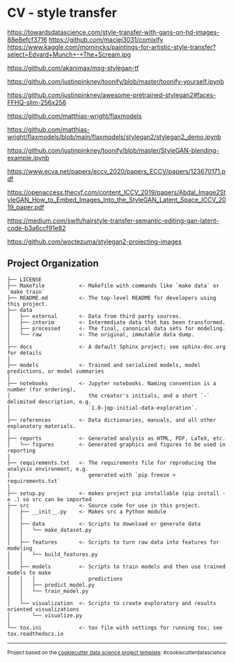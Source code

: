 CV - style transfer
==============================

https://towardsdatascience.com/style-transfer-with-gans-on-hd-images-88e8efcf3716
https://github.com/maciej3031/comixify
https://www.kaggle.com/momincks/paintings-for-artistic-style-transfer?select=Edvard+Munch+-+The+Scream.jpg

https://github.com/akanimax/msg-stylegan-tf

https://github.com/justinpinkney/toonify/blob/master/toonify-yourself.ipynb

https://github.com/justinpinkney/awesome-pretrained-stylegan2#faces-FFHQ-slim-256x256

https://github.com/matthias-wright/flaxmodels

https://github.com/matthias-wright/flaxmodels/blob/main/flaxmodels/stylegan2/stylegan2_demo.ipynb

https://github.com/justinpinkney/toonify/blob/master/StyleGAN-blending-example.ipynb

https://www.ecva.net/papers/eccv_2020/papers_ECCV/papers/123670171.pdf

https://openaccess.thecvf.com/content_ICCV_2019/papers/Abdal_Image2StyleGAN_How_to_Embed_Images_Into_the_StyleGAN_Latent_Space_ICCV_2019_paper.pdf

https://medium.com/swlh/hairstyle-transfer-semantic-editing-gan-latent-code-b3a6ccf91e82

https://github.com/woctezuma/stylegan2-projecting-images

Project Organization
------------

    ├── LICENSE
    ├── Makefile           <- Makefile with commands like `make data` or `make train`
    ├── README.md          <- The top-level README for developers using this project.
    ├── data
    │   ├── external       <- Data from third party sources.
    │   ├── interim        <- Intermediate data that has been transformed.
    │   ├── processed      <- The final, canonical data sets for modeling.
    │   └── raw            <- The original, immutable data dump.
    │
    ├── docs               <- A default Sphinx project; see sphinx-doc.org for details
    │
    ├── models             <- Trained and serialized models, model predictions, or model summaries
    │
    ├── notebooks          <- Jupyter notebooks. Naming convention is a number (for ordering),
    │                         the creator's initials, and a short `-` delimited description, e.g.
    │                         `1.0-jqp-initial-data-exploration`.
    │
    ├── references         <- Data dictionaries, manuals, and all other explanatory materials.
    │
    ├── reports            <- Generated analysis as HTML, PDF, LaTeX, etc.
    │   └── figures        <- Generated graphics and figures to be used in reporting
    │
    ├── requirements.txt   <- The requirements file for reproducing the analysis environment, e.g.
    │                         generated with `pip freeze > requirements.txt`
    │
    ├── setup.py           <- makes project pip installable (pip install -e .) so src can be imported
    ├── src                <- Source code for use in this project.
    │   ├── __init__.py    <- Makes src a Python module
    │   │
    │   ├── data           <- Scripts to download or generate data
    │   │   └── make_dataset.py
    │   │
    │   ├── features       <- Scripts to turn raw data into features for modeling
    │   │   └── build_features.py
    │   │
    │   ├── models         <- Scripts to train models and then use trained models to make
    │   │   │                 predictions
    │   │   ├── predict_model.py
    │   │   └── train_model.py
    │   │
    │   └── visualization  <- Scripts to create exploratory and results oriented visualizations
    │       └── visualize.py
    │
    └── tox.ini            <- tox file with settings for running tox; see tox.readthedocs.io


--------

<p><small>Project based on the <a target="_blank" href="https://drivendata.github.io/cookiecutter-data-science/">cookiecutter data science project template</a>. #cookiecutterdatascience</small></p>
